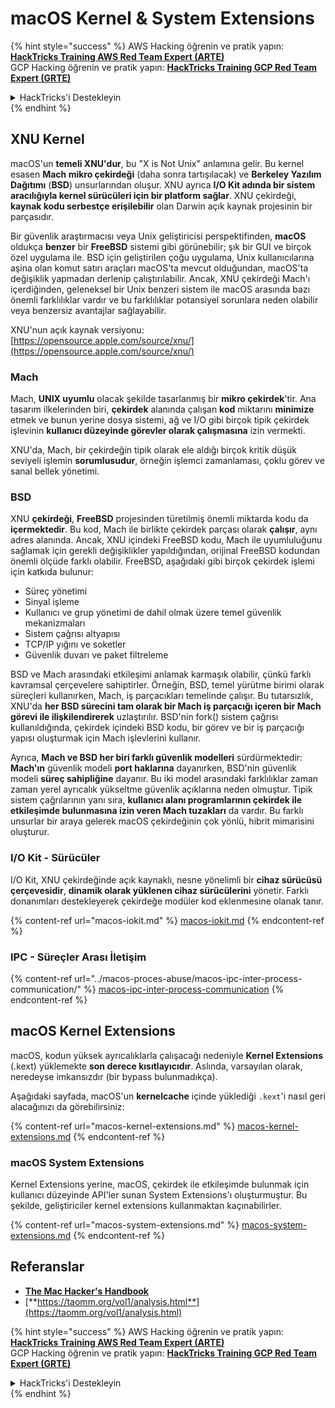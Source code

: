 # macOS Kernel & System Extensions

{% hint style="success" %}
AWS Hacking öğrenin ve pratik yapın:<img src="../../../.gitbook/assets/arte.png" alt="" data-size="line">[**HackTricks Training AWS Red Team Expert (ARTE)**](https://training.hacktricks.xyz/courses/arte)<img src="../../../.gitbook/assets/arte.png" alt="" data-size="line">\
GCP Hacking öğrenin ve pratik yapın: <img src="../../../.gitbook/assets/grte.png" alt="" data-size="line">[**HackTricks Training GCP Red Team Expert (GRTE)**<img src="../../../.gitbook/assets/grte.png" alt="" data-size="line">](https://training.hacktricks.xyz/courses/grte)

<details>

<summary>HackTricks'i Destekleyin</summary>

* [**abonelik planlarını**](https://github.com/sponsors/carlospolop) kontrol edin!
* **💬 [**Discord grubuna**](https://discord.gg/hRep4RUj7f) veya [**telegram grubuna**](https://t.me/peass) katılın ya da **Twitter'da** 🐦 [**@hacktricks\_live**](https://twitter.com/hacktricks\_live)**'ı takip edin.**
* **Hacking ipuçlarını paylaşmak için** [**HackTricks**](https://github.com/carlospolop/hacktricks) ve [**HackTricks Cloud**](https://github.com/carlospolop/hacktricks-cloud) github reposuna PR gönderin.

</details>
{% endhint %}

## XNU Kernel

macOS'un **temeli XNU'dur**, bu "X is Not Unix" anlamına gelir. Bu kernel esasen **Mach mikro çekirdeği** (daha sonra tartışılacak) ve **Berkeley Yazılım Dağıtımı** (**BSD**) unsurlarından oluşur. XNU ayrıca **I/O Kit adında bir sistem aracılığıyla kernel sürücüleri için bir platform sağlar**. XNU çekirdeği, **kaynak kodu serbestçe erişilebilir** olan Darwin açık kaynak projesinin bir parçasıdır.

Bir güvenlik araştırmacısı veya Unix geliştiricisi perspektifinden, **macOS** oldukça **benzer** bir **FreeBSD** sistemi gibi görünebilir; şık bir GUI ve birçok özel uygulama ile. BSD için geliştirilen çoğu uygulama, Unix kullanıcılarına aşina olan komut satırı araçları macOS'ta mevcut olduğundan, macOS'ta değişiklik yapmadan derlenip çalıştırılabilir. Ancak, XNU çekirdeği Mach'ı içerdiğinden, geleneksel bir Unix benzeri sistem ile macOS arasında bazı önemli farklılıklar vardır ve bu farklılıklar potansiyel sorunlara neden olabilir veya benzersiz avantajlar sağlayabilir.

XNU'nun açık kaynak versiyonu: [https://opensource.apple.com/source/xnu/](https://opensource.apple.com/source/xnu/)

### Mach

Mach, **UNIX uyumlu** olacak şekilde tasarlanmış bir **mikro çekirdek**'tir. Ana tasarım ilkelerinden biri, **çekirdek** alanında çalışan **kod** miktarını **minimize** etmek ve bunun yerine dosya sistemi, ağ ve I/O gibi birçok tipik çekirdek işlevinin **kullanıcı düzeyinde görevler olarak çalışmasına** izin vermekti.

XNU'da, Mach, bir çekirdeğin tipik olarak ele aldığı birçok kritik düşük seviyeli işlemin **sorumlusudur**, örneğin işlemci zamanlaması, çoklu görev ve sanal bellek yönetimi.

### BSD

XNU **çekirdeği**, **FreeBSD** projesinden türetilmiş önemli miktarda kodu da **içermektedir**. Bu kod, Mach ile birlikte çekirdek parçası olarak **çalışır**, aynı adres alanında. Ancak, XNU içindeki FreeBSD kodu, Mach ile uyumluluğunu sağlamak için gerekli değişiklikler yapıldığından, orijinal FreeBSD kodundan önemli ölçüde farklı olabilir. FreeBSD, aşağıdaki gibi birçok çekirdek işlemi için katkıda bulunur:

* Süreç yönetimi
* Sinyal işleme
* Kullanıcı ve grup yönetimi de dahil olmak üzere temel güvenlik mekanizmaları
* Sistem çağrısı altyapısı
* TCP/IP yığını ve soketler
* Güvenlik duvarı ve paket filtreleme

BSD ve Mach arasındaki etkileşimi anlamak karmaşık olabilir, çünkü farklı kavramsal çerçevelere sahiptirler. Örneğin, BSD, temel yürütme birimi olarak süreçleri kullanırken, Mach, iş parçacıkları temelinde çalışır. Bu tutarsızlık, XNU'da **her BSD sürecini tam olarak bir Mach iş parçacığı içeren bir Mach görevi ile ilişkilendirerek** uzlaştırılır. BSD'nin fork() sistem çağrısı kullanıldığında, çekirdek içindeki BSD kodu, bir görev ve bir iş parçacığı yapısı oluşturmak için Mach işlevlerini kullanır.

Ayrıca, **Mach ve BSD her biri farklı güvenlik modelleri** sürdürmektedir: **Mach'ın** güvenlik modeli **port haklarına** dayanırken, BSD'nin güvenlik modeli **süreç sahipliğine** dayanır. Bu iki model arasındaki farklılıklar zaman zaman yerel ayrıcalık yükseltme güvenlik açıklarına neden olmuştur. Tipik sistem çağrılarının yanı sıra, **kullanıcı alanı programlarının çekirdek ile etkileşimde bulunmasına izin veren Mach tuzakları** da vardır. Bu farklı unsurlar bir araya gelerek macOS çekirdeğinin çok yönlü, hibrit mimarisini oluşturur.

### I/O Kit - Sürücüler

I/O Kit, XNU çekirdeğinde açık kaynaklı, nesne yönelimli bir **cihaz sürücüsü çerçevesidir**, **dinamik olarak yüklenen cihaz sürücülerini** yönetir. Farklı donanımları destekleyerek çekirdeğe modüler kod eklenmesine olanak tanır.

{% content-ref url="macos-iokit.md" %}
[macos-iokit.md](macos-iokit.md)
{% endcontent-ref %}

### IPC - Süreçler Arası İletişim

{% content-ref url="../macos-proces-abuse/macos-ipc-inter-process-communication/" %}
[macos-ipc-inter-process-communication](../macos-proces-abuse/macos-ipc-inter-process-communication/)
{% endcontent-ref %}

## macOS Kernel Extensions

macOS, kodun yüksek ayrıcalıklarla çalışacağı nedeniyle **Kernel Extensions** (.kext) yüklemekte **son derece kısıtlayıcıdır**. Aslında, varsayılan olarak, neredeyse imkansızdır (bir bypass bulunmadıkça).

Aşağıdaki sayfada, macOS'un **kernelcache** içinde yüklediği `.kext`'i nasıl geri alacağınızı da görebilirsiniz:

{% content-ref url="macos-kernel-extensions.md" %}
[macos-kernel-extensions.md](macos-kernel-extensions.md)
{% endcontent-ref %}

### macOS System Extensions

Kernel Extensions yerine, macOS, çekirdek ile etkileşimde bulunmak için kullanıcı düzeyinde API'ler sunan System Extensions'ı oluşturmuştur. Bu şekilde, geliştiriciler kernel extensions kullanmaktan kaçınabilirler.

{% content-ref url="macos-system-extensions.md" %}
[macos-system-extensions.md](macos-system-extensions.md)
{% endcontent-ref %}

## Referanslar

* [**The Mac Hacker's Handbook**](https://www.amazon.com/-/es/Charlie-Miller-ebook-dp-B004U7MUMU/dp/B004U7MUMU/ref=mt\_other?\_encoding=UTF8\&me=\&qid=)
* [**https://taomm.org/vol1/analysis.html**](https://taomm.org/vol1/analysis.html)

{% hint style="success" %}
AWS Hacking öğrenin ve pratik yapın:<img src="../../../.gitbook/assets/arte.png" alt="" data-size="line">[**HackTricks Training AWS Red Team Expert (ARTE)**](https://training.hacktricks.xyz/courses/arte)<img src="../../../.gitbook/assets/arte.png" alt="" data-size="line">\
GCP Hacking öğrenin ve pratik yapın: <img src="../../../.gitbook/assets/grte.png" alt="" data-size="line">[**HackTricks Training GCP Red Team Expert (GRTE)**<img src="../../../.gitbook/assets/grte.png" alt="" data-size="line">](https://training.hacktricks.xyz/courses/grte)

<details>

<summary>HackTricks'i Destekleyin</summary>

* [**abonelik planlarını**](https://github.com/sponsors/carlospolop) kontrol edin!
* **💬 [**Discord grubuna**](https://discord.gg/hRep4RUj7f) veya [**telegram grubuna**](https://t.me/peass) katılın ya da **Twitter'da** 🐦 [**@hacktricks\_live**](https://twitter.com/hacktricks\_live)**'ı takip edin.**
* **Hacking ipuçlarını paylaşmak için** [**HackTricks**](https://github.com/carlospolop/hacktricks) ve [**HackTricks Cloud**](https://github.com/carlospolop/hacktricks-cloud) github reposuna PR gönderin.

</details>
{% endhint %}

